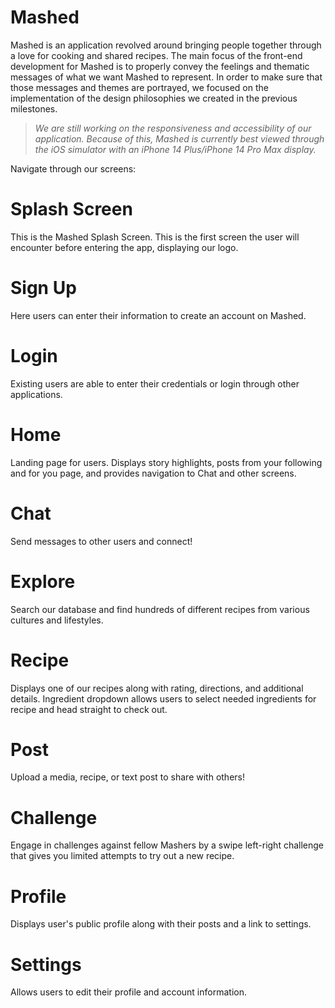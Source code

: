 # Mashed

Mashed is an application revolved around bringing people together through a love for cooking and shared recipes. 
The main focus of the front-end development for Mashed is to properly convey the feelings and thematic messages of what we want Mashed to represent. 
In order to make sure that those messages and themes are portrayed, we focused on the implementation of the design philosophies we created in the previous milestones. 

>_We are still working on the responsiveness and accessibility of our application. Because of this, Mashed is currently best viewed through the iOS simulator with an iPhone 14 Plus/iPhone 14 Pro Max display._

Navigate through our screens:

# Splash Screen
This is the Mashed Splash Screen. This is the first screen the user will encounter before entering the app, displaying our logo.

# Sign Up
Here users can enter their information to create an account on Mashed.

# Login
Existing users are able to enter their credentials or login through other applications.

# Home
Landing page for users. Displays story highlights, posts from your following and for you page, and provides navigation to Chat and other screens.

# Chat
Send messages to other users and connect!

# Explore
Search our database and find hundreds of different recipes from various cultures and lifestyles.

# Recipe
Displays one of our recipes along with rating, directions, and additional details. Ingredient dropdown allows users to select needed ingredients for recipe and head straight to check out.

# Post
Upload a media, recipe, or text post to share with others!

# Challenge
Engage in challenges against fellow Mashers by a swipe left-right challenge that gives you limited attempts to try out a new recipe.

# Profile
Displays user's public profile along with their posts and a link to settings.

# Settings
Allows users to edit their profile and account information.
